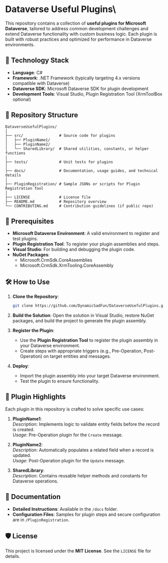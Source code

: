 # Dataverse Useful Plugins\

This repository contains a collection of **useful plugins for Microsoft Dataverse**, tailored to address common development challenges and extend Dataverse functionality with custom business logic. Each plugin is built with robust practices and optimized for performance in Dataverse environments.

## 🚀 Technology Stack

- **Language**: C#  
- **Framework**: .NET Framework (typically targeting 4.x versions compatible with Dataverse)  
- **Dataverse SDK**: Microsoft Dataverse SDK for plugin development  
- **Development Tools**: Visual Studio, Plugin Registration Tool (XrmToolBox optional)

## 📁 Repository Structure

```plaintext
DataverseUsefulPlugins/
│
├── src/                # Source code for plugins
│   ├── PluginName1/
│   ├── PluginName2/
│   └── SharedLibrary/  # Shared utilities, constants, or helper functions
│
├── tests/              # Unit tests for plugins
│
├── docs/               # Documentation, usage guides, and technical details
│
├── PluginRegistration/ # Sample JSONs or scripts for Plugin Registration Tool
│
├── LICENSE             # License file
├── README.md           # Repository overview
└── CONTRIBUTING.md     # Contribution guidelines (if public repo)
```

## 🔧 Prerequisites

- **Microsoft Dataverse Environment**: A valid environment to register and test plugins.
- **Plugin Registration Tool**: To register your plugin assemblies and steps.
- **Visual Studio**: For building and debugging the plugin code.
- **NuGet Packages**: 
  - Microsoft.CrmSdk.CoreAssemblies
  - Microsoft.CrmSdk.XrmTooling.CoreAssembly

## 🛠️ How to Use

1. **Clone the Repository**:
   ```bash
   git clone https://github.com/DynamicSadFun/DataverseUsefulPlugins.git
   ```

2. **Build the Solution**:
   Open the solution in Visual Studio, restore NuGet packages, and build the project to generate the plugin assembly.

3. **Register the Plugin**:
   - Use the **Plugin Registration Tool** to register the plugin assembly in your Dataverse environment.
   - Create steps with appropriate triggers (e.g., Pre-Operation, Post-Operation) on target entities and messages.

4. **Deploy**:
   - Import the plugin assembly into your target Dataverse environment.
   - Test the plugin to ensure functionality.

## 🌟 Plugin Highlights

Each plugin in this repository is crafted to solve specific use cases:

1. **PluginName1**:  
   _Description_: Implements logic to validate entity fields before the record is created.  
   _Usage_: Pre-Operation plugin for the `Create` message.

2. **PluginName2**:  
   _Description_: Automatically populates a related field when a record is updated.  
   _Usage_: Post-Operation plugin for the `Update` message.

3. **SharedLibrary**:  
   _Description_: Contains reusable helper methods and constants for Dataverse operations.  

## 📖 Documentation

- **Detailed Instructions**: Available in the `/docs` folder.
- **Configuration Files**: Samples for plugin steps and secure configuration are in `/PluginRegistration`.

## 🛡️ License

This project is licensed under the **MIT License**. See the `LICENSE` file for details.


